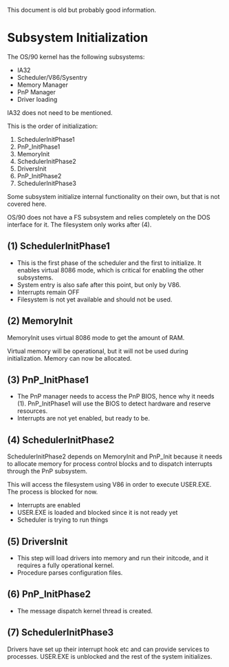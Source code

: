 This document is old but probably good information.

# Subsystem Initialization

The OS/90 kernel has the following subsystems:
* IA32
* Scheduler/V86/Sysentry
* Memory Manager
* PnP Manager
* Driver loading

IA32 does not need to be mentioned.

This is the order of initialization:
1. SchedulerInitPhase1
2. PnP_InitPhase1
3. MemoryInit
4. SchedulerInitPhase2
5. DriversInit
6. PnP_InitPhase2
7. SchedulerInitPhase3

Some subsystem initialize internal functionality on their own, but that is not covered here.

OS/90 does not have a FS subsystem and relies completely on the DOS interface for it. The filesystem only works after (4).

## (1) SchedulerInitPhase1

* This is the first phase of the scheduler and the first to initialize. It enables virtual 8086 mode, which is critical for enabling the other subsystems.
* System entry is also safe after this point, but only by V86.
* Interrupts remain OFF
* Filesystem is not yet available and should not be used.

## (2) MemoryInit

MemoryInit uses virtual 8086 mode to get the amount of RAM.

Virtual memory will be operational, but it will not be used during initialization. Memory can now be allocated.

## (3) PnP_InitPhase1

* The PnP manager needs to access the PnP BIOS, hence why it needs (1). PnP_InitPhase1 will use the BIOS to detect hardware and reserve resources.
* Interrupts are not yet enabled, but ready to be.

## (4) SchedulerInitPhase2

SchedulerInitPhase2 depends on MemoryInit and PnP_Init because it needs to allocate memory for process control blocks and to dispatch interrupts through the PnP subsystem.

This will access the filesystem using V86 in order to execute USER.EXE. The process is blocked for now.

* Interrupts are enabled
* USER.EXE is loaded and blocked since it is not ready yet
* Scheduler is trying to run things

## (5) DriversInit

* This step will load drivers into memory and run their initcode, and it requires a fully operational kernel.
* Procedure parses configuration files.

## (6) PnP_InitPhase2

* The message dispatch kernel thread is created.

## (7) SchedulerInitPhase3

Drivers have set up their interrupt hook etc and can provide services to processes. USER.EXE is unblocked and the rest of the system initializes.

